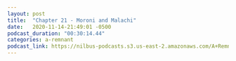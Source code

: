 ```yaml
---
layout: post
title:  "Chapter 21 - Moroni and Malachi"
date:   2020-11-14-21:49:01 -0500
podcast_duration: "00:30:14.44"
categories: a-remnant
podcast_link: https://nilbus-podcasts.s3.us-east-2.amazonaws.com/A+Remnant+Shall+Return/21+-+Chapter+21+-+Moroni+and+Malachi.mp3
---
```

